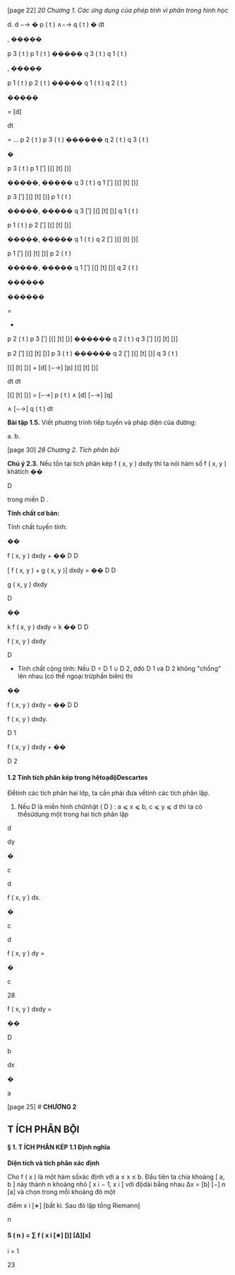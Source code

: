 [page 22] _20_ _Chương 1. Các ứng dụng của phép tính vi phân trong hình học_


d. d −→
� p ( t ) ∧−→ q ( t ) �
dt



,
�����



p 3 ( t ) p 1 ( t )
����� q 3 ( t ) q 1 ( t )



,
�����



p 1 ( t ) p 2 ( t )
����� q 1 ( t ) q 2 ( t )



�����



= [d]

dt


= ... p 2 ( t ) p 3 ( t )
������ q 2 ( t ) q 3 ( t )



�



p 3 ( t ) p 1 [′] [(] [t] [)]

�����, ����� q 3 ( t ) q 1 [′] [(] [t] [)]


p 3 [′] [(] [t] [)] p 1 ( t )

�����, ����� q 3 [′] [(] [t] [)] q 1 ( t )



p 1 ( t ) p 2 [′] [(] [t] [)]

�����, ����� q 1 ( t ) q 2 [′] [(] [t] [)]


p 1 [′] [(] [t] [)] p 2 ( t )

�����, ����� q 1 [′] [(] [t] [)] q 2 ( t )



������

������



=


+



p 2 ( t ) p 3 [′] [(] [t] [)]
������ q 2 ( t ) q 3 [′] [(] [t] [)]


p 2 [′] [(] [t] [)] p 3 ( t )
������ q 2 [′] [(] [t] [)] q 3 ( t )




[(] [t] [)] + [d] [−→] [p] [(] [t] [)]

dt dt




[(] [t] [)]
= [−→] p ( t ) ∧ [d] [−→] [q]



∧ [−→] q ( t )
dt



**Bài tập 1.5.** Viết phương trình tiếp tuyến và pháp diện của đường:



a. b.

[page 30] _28_ _Chương 2. Tích phân bội_


**Chú ý 2.3.** Nếu tồn tại tích phân kép f ( x, y ) dxdy thì ta nói hàm số f ( x, y ) khảtích
��

D

trong miền D .


**Tính chất cơ bản:**


  Tính chất tuyến tính:



��



f ( x, y ) dxdy +
��
D D




[ f ( x, y ) + g ( x, y )] dxdy =
��
D D



g ( x, y ) dxdy

D



��



k f ( x, y ) dxdy = k
��
D D



f ( x, y ) dxdy

D




- Tính chất cộng tính: Nếu D = D 1 ∪ D 2, ởđó D 1 và D 2 không "chồng" lên nhau (có thể
ngoại trừphần biên) thì



��



f ( x, y ) dxdy =
��
D D



f ( x, y ) dxdy.



D 1



f ( x, y ) dxdy +
��

D 2










#### **1.2 Tính tích phân kép trong hệtoạđộDescartes**

Đểtính các tích phân hai lớp, ta cần phải đưa vềtính các tích phân lặp.


1. Nếu D là miền hình chữnhật ( D ) : a ⩽ x ⩽ b, c ⩽ y ⩽ d thì ta có thểsửdụng một
trong hai tích phân lặp



d


dy

�


c



d


f ( x, y ) dx.

�


c



d


f ( x, y ) dy =

�


c


28



f ( x, y ) dxdy =

��

D



b


dx

�


a

[page 25] # **CHƯƠNG 2**

## **T ÍCH PHÂN BỘI**

#### § 1. T ÍCH PHÂN KÉP **1.1 Định nghĩa**

**Diện tích và tích phân xác định**


Cho f ( x ) là một hàm sốxác định với a ≤ x ≤ b. Đầu tiên ta chia khoảng [ a, b ] này thành
n khoảng nhỏ [ x i − 1, x i ] với độdài bằng nhau ∆x = [b] [−] n [a] và chọn trong mỗi khoảng đó một

điểm x i [∗] [bất kì. Sau đó lập tổng Riemann]


n
#### S ( n ) = ∑ f ( x i [∗] [)] [∆][x]

i = 1


23